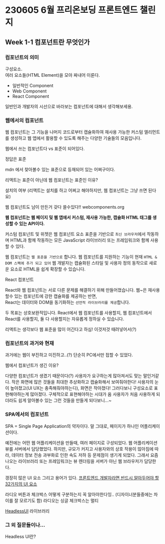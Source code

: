 # 230605 6월 프리온보딩 프론트엔드 챌린지

## Week 1-1 컴포넌트란 무엇인가

### 컴포넌트의 의미

구성요소.   
여러 요소들(HTML Element)을 모아 짜내어 이룬다.  

* 일반적인 Component
* Web Component
* React Component

일반인과 개발자의 시선으로 바라보는 컴포넌트에 대해서 생각해보세용.

### 웹에서의 컴포넌트

웹 컴포넌트는 그 기능을 나머지 코드로부터 캡슐화하여 재사용 가능한 커스텀 엘리먼트를 생성하고 
웹 앱에서 활용할 수 있도록 해주는 다양한 기술들의 모음입니다.

웹에서 쓰는 컴포넌트다 vs 표준이 되어있다. 

정답은 표준

mdn 에서 찾아볼수 있는 표준으로 등재되어 있는 어쩌구이다.

리액트는 표준이 아닌데
웹 컴포넌트는 표준인 이유?

설치의 여부 (리액트는 설치를 하고 어쩌고 해야하지만, 웹 컴포넌트는 그냥 쓰면 된다요)

웹 컴포넌트도 남이 만든거 갖다 쓸수있다!! webcomponents.org



<b>웹 컴포넌트는 웹 페이지 및 웹 앱에서 커스텀, 재사용 가능한, 캡슐화 HTML 태그를 생성할 수 있는 API이다.</b>   

커스텀 컴포넌트 및 위젯은 웹 컴포넌트 요소 표준을 기반으로 `최신 브라우저`에서 작동하며 HTML과 함께 작동하는
모든 JavaScript 라이브러리 또는 프레임워크와 함께 사용할 수 있다.   

웹 컴포넌트는 `웹 표준을 기반으로` 합니다. 웹 컴포넌트를 지원하는 기능이 현재 `HTML & DOM 스펙에 추가 되고 있어`
웹 개발자는 캡슐화된 스타일 및 사용자 정의 동작으로 새로운 요소로 HTML을 쉽게 확장할 수 있습니다.


React 컴포넌트

React와 웹 컴포넌트는 서로 다른 문제를 해결하기 위해 만들어졌습니다.
웹~은 재사용할수 있는 컴포넌트에 강한 캡슐화를 제공하는 반면,   
React는 데이터와 DOM을 동기화하는 `선언적 라이브러리를 제공`합니다.

두 목표는 상호보완적입니다.
React에서 웹 컴포넌트를 사용할지, 웹 컴포넌트에서 React를 사용할지,
둘 다 사용할지는 자유롭게 정하실 수 있습니다.

리액트는 생각보다 웹 표준을 많이 어긴다고 하심!
이것저것 때려넣어서(?)



### 컴포넌트의 과거와 현재

과거에는 웹이 부진하고 미진하고..(?)
단순히 PC에서만 접할 수 있었다.

웹에서 컴포넌트가 생긴 이유?

다양한 컴포넌트가 생겼기 때문이다(?)
사용자가 요구하는게 많아져서도 맞는 말인거같다.
작은 화면에 많은 것들을 최대한 추상화하고 캡슐화해서 보여줘야한다!
사용자의 눈이 높아졌고(UI UX는 충족해줘야하는디), 화면은 작아졌다!
그러다보니 구성요소로 표현해야하는게 많아졌다.
구체적으로 표현해야하는 시대가 옴
사용자가 처음 사용하게 되더라도 쉽게 알아볼수 있는 그런 것들을 만들게 되다보니...~



### SPA에서의 컴포넌트

SPA = Single Page Application의 약자이다.
말 그대로, 페이지가 하나인 어플리케이션이다.

예전에는 어떤 웹 어플리케이션을 만들때, 여러 페이지로 구성되었다.
웹 어플리케이션 뷰를 서버에서 담당했었다.
하지만, 규모가 커지고 사용자와의 상호 작용이 많아짐에 따라, 
데이터 정보 전송 과부화로 인한 속도 저하 등 문제점이 생기게 되었다.
그래서 요즘 나오는 라이브러리 또는 프레임워크는 뷰 렌더링을 서버가 아닌 웹 브라우저가 담당한다.

갱장히 많은 UI 요소 그리고 용어가 있다.
[프론트엔드 개발자라면 반드시 알아두어야 할 32가지의 UI 요소](https://velog.io/@oneook/%ED%94%84%EB%A1%A0%ED%8A%B8%EC%97%94%EB%93%9C-%EA%B0%9C%EB%B0%9C%EC%9E%90%EB%9D%BC%EB%A9%B4-%EB%B0%98%EB%93%9C%EC%8B%9C-%EC%95%8C%EC%95%84%EB%91%90%EC%96%B4%EC%95%BC-%ED%95%A0-32%EA%B0%80%EC%A7%80%EC%9D%98-UI-%EC%9A%94%EC%86%8C-%EB%B2%88%EC%97%AD)

라디오 버튼과 체크박스 어떻게 구분하는지 꼭 알아야한다잉.. (디자이너분들중에는 차이를 잘 모르기도 함)
라디오는 싱글
체크박스는 멀티

[HeadlessUI](https://headlessui.com/) 라이브러리

### 그 외 질문들이나...

Headless UI란?
